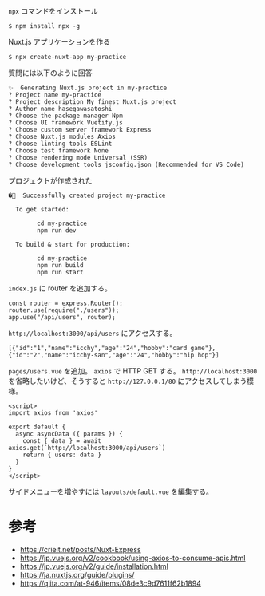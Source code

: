 `npx` コマンドをインストール

```
$ npm install npx -g
```

Nuxt.js アプリケーションを作る

```
$ npx create-nuxt-app my-practice
```

質問には以下のように回答

```
✨  Generating Nuxt.js project in my-practice
? Project name my-practice
? Project description My finest Nuxt.js project
? Author name hasegawasatoshi
? Choose the package manager Npm      
? Choose UI framework Vuetify.js
? Choose custom server framework Express
? Choose Nuxt.js modules Axios
? Choose linting tools ESLint
? Choose test framework None
? Choose rendering mode Universal (SSR)
? Choose development tools jsconfig.json (Recommended for VS Code)
```

プロジェクトが作成された

```
�🎉  Successfully created project my-practice

  To get started:

        cd my-practice
        npm run dev

  To build & start for production:

        cd my-practice
        npm run build
        npm run start
```

`index.js` に router を追加する。

```
const router = express.Router();
router.use(require("./users"));
app.use("/api/users", router);
```

`http://localhost:3000/api/users` にアクセスする。

```
[{"id":"1","name":"icchy","age":"24","hobby":"card game"},{"id":"2","name":"icchy-san","age":"24","hobby":"hip hop"}]
```

`pages/users.vue` を追加。 `axios` で HTTP GET する。
`http://localhost:3000` を省略したいけど、そうすると `http://127.0.0.1/80` にアクセスしてしまう模様。

```
<script>
import axios from 'axios'

export default {
  async asyncData ({ params }) {
    const { data } = await axios.get(`http://localhost:3000/api/users`)
    return { users: data }
  }
}
</script>
```

サイドメニューを増やすには `layouts/default.vue` を編集する。

# 参考

* https://crieit.net/posts/Nuxt-Express
* https://jp.vuejs.org/v2/cookbook/using-axios-to-consume-apis.html
* https://jp.vuejs.org/v2/guide/installation.html
* https://ja.nuxtjs.org/guide/plugins/
* https://qiita.com/at-946/items/08de3c9d7611f62b1894
